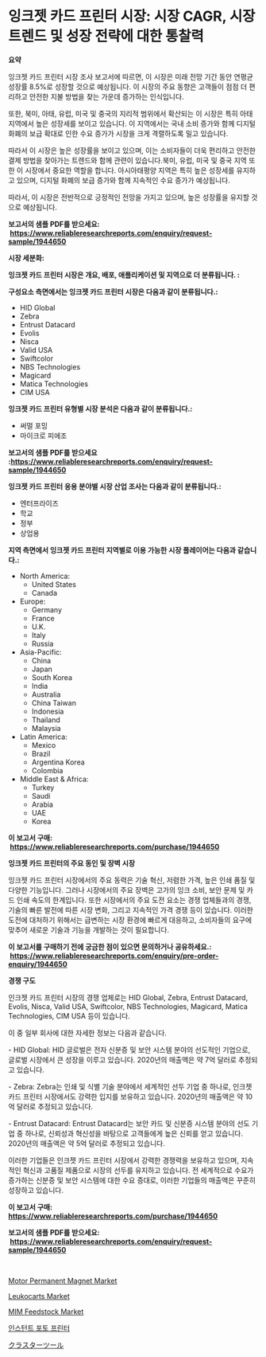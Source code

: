 <p><h1>잉크젯 카드 프린터 시장: 시장 CAGR, 시장 트렌드 및 성장 전략에 대한 통찰력</h1></p><p><strong>요약</strong></p>
<p><p>잉크젯 카드 프린터 시장 조사 보고서에 따르면, 이 시장은 미래 전망 기간 동안 연평균 성장률 8.5%로 성장할 것으로 예상됩니다. 이 시장의 주요 동향은 고객들이 점점 더 편리하고 안전한 지불 방법을 찾는 가운데 증가하는 인식입니다.</p><p>또한, 북미, 아태, 유럽, 미국 및 중국의 지리적 범위에서 확산되는 이 시장은 특히 아태 지역에서 높은 성장세를 보이고 있습니다. 이 지역에서는 국내 소비 증가와 함께 디지털 화폐의 보급 확대로 인한 수요 증가가 시장을 크게 격렬하도록 밀고 있습니다.</p><p>따라서 이 시장은 높은 성장률을 보이고 있으며, 이는 소비자들이 더욱 편리하고 안전한 결제 방법을 찾아가는 트렌드와 함께 관련이 있습니다.북미, 유럽, 미국 및 중국 지역 또한 이 시장에서 중요한 역할을 합니다. 아시아태평양 지역은 특히 높은 성장세를 유지하고 있으며, 디지털 화폐의 보급 증가와 함께 지속적인 수요 증가가 예상됩니다.</p><p>따라서, 이 시장은 전반적으로 긍정적인 전망을 가지고 있으며, 높은 성장률을 유지할 것으로 예상됩니다.</p></p>
<p><strong>보고서의 샘플 PDF를 받으세요: &nbsp;<a href="https://www.reliableresearchreports.com/enquiry/request-sample/1944650">https://www.reliableresearchreports.com/enquiry/request-sample/1944650</a></strong></p>
<p><strong>시장 세분화:</strong></p>
<p><strong> 잉크젯 카드 프린터 시장은 개요, 배포, 애플리케이션 및 지역으로 더 분류됩니다. :</strong></p>
<p><strong>구성요소 측면에서는 잉크젯 카드 프린터 시장은 다음과 같이 분류됩니다.:</strong></p>
<p><ul><li>HID Global</li><li>Zebra</li><li>Entrust Datacard</li><li>Evolis</li><li>Nisca</li><li>Valid USA</li><li>Swiftcolor</li><li>NBS Technologies</li><li>Magicard</li><li>Matica Technologies</li><li>CIM USA</li></ul></p>
<p><strong> 잉크젯 카드 프린터 유형별 시장 분석은 다음과 같이 분류됩니다.:</strong></p>
<p><ul><li>써멀 포밍</li><li>마이크로 피에조</li></ul></p>
<p><strong>보고서의 샘플 PDF를 받으세요 :<a href="https://www.reliableresearchreports.com/enquiry/request-sample/1944650">https://www.reliableresearchreports.com/enquiry/request-sample/1944650</a></strong></p>
<p><strong> 잉크젯 카드 프린터 응용 분야별 시장 산업 조사는 다음과 같이 분류됩니다.:</strong></p>
<p><ul><li>엔터프라이즈</li><li>학교</li><li>정부</li><li>상업용</li></ul></p>
<p><strong>지역 측면에서 잉크젯 카드 프린터 지역별로 이용 가능한 시장 플레이어는 다음과 같습니다.:</strong></p>
<p><ul>
    <li>
        North America:
        <ul>
            <li>United States</li>
            <li>Canada</li>
        </ul>
    </li>
    <li>
        Europe:
        <ul>
            <li>Germany</li>
            <li>France</li>
            <li>U.K.</li>
            <li>Italy</li>
            <li>Russia</li>
        </ul>
    </li>
    <li>
        Asia-Pacific:
        <ul>
            <li>China</li>
            <li>Japan</li>
            <li>South Korea</li>
            <li>India</li>
            <li>Australia</li>
            <li>China Taiwan</li>
            <li>Indonesia</li>
            <li>Thailand</li>
            <li>Malaysia</li>
        </ul>
    </li>
    <li>
        Latin America:
        <ul>
            <li>Mexico</li>
            <li>Brazil</li>
            <li>Argentina Korea</li>
            <li>Colombia</li>
        </ul>
    </li>
    <li>
        Middle East & Africa:
        <ul>
            <li>Turkey</li>
            <li>Saudi</li>
            <li>Arabia</li>
            <li>UAE</li>
            <li>Korea</li>
        </ul>
    </li>
    </ul></p>
<p><strong>이 보고서 구매: &nbsp;<a href="https://www.reliableresearchreports.com/purchase/1944650">https://www.reliableresearchreports.com/purchase/1944650</a></strong></p>
<p><strong>잉크젯 카드 프린터의 주요 동인 및 장벽 시장</strong></p>
<p><p>잉크젯 카드 프린터 시장에서의 주요 동력은 기술 혁신, 저렴한 가격, 높은 인쇄 품질 및 다양한 기능입니다. 그러나 시장에서의 주요 장벽은 고가의 잉크 소비, 보안 문제 및 카드 인쇄 속도의 한계입니다. 또한 시장에서의 주요 도전 요소는 경쟁 업체들과의 경쟁, 기술의 빠른 발전에 따른 시장 변화, 그리고 지속적인 가격 경쟁 등이 있습니다. 이러한 도전에 대처하기 위해서는 급변하는 시장 환경에 빠르게 대응하고, 소비자들의 요구에 맞추어 새로운 기술과 기능을 개발하는 것이 필요합니다.</p></p>
<p><strong>이 보고서를 구매하기 전에 궁금한 점이 있으면 문의하거나 공유하세요.: &nbsp;<a href="https://www.reliableresearchreports.com/enquiry/pre-order-enquiry/1944650">https://www.reliableresearchreports.com/enquiry/pre-order-enquiry/1944650</a></strong></p>
<p><strong>경쟁 구도</strong></p>
<p><p>인크젯 카드 프린터 시장의 경쟁 업체로는 HID Global, Zebra, Entrust Datacard, Evolis, Nisca, Valid USA, Swiftcolor, NBS Technologies, Magicard, Matica Technologies, CIM USA 등이 있습니다. </p><p>이 중 일부 회사에 대한 자세한 정보는 다음과 같습니다.</p><p>- HID Global: HID 글로벌은 전자 신분증 및 보안 시스템 분야의 선도적인 기업으로, 글로벌 시장에서 큰 성장을 이루고 있습니다. 2020년의 매출액은 약 7억 달러로 추정되고 있습니다.</p><p>- Zebra: Zebra는 인쇄 및 식별 기술 분야에서 세계적인 선두 기업 중 하나로, 인크젯 카드 프린터 시장에서도 강력한 입지를 보유하고 있습니다. 2020년의 매출액은 약 10억 달러로 추정되고 있습니다.</p><p>- Entrust Datacard: Entrust Datacard는 보안 카드 및 신분증 시스템 분야의 선도 기업 중 하나로, 신뢰성과 혁신성을 바탕으로 고객들에게 높은 신뢰를 얻고 있습니다. 2020년의 매출액은 약 5억 달러로 추정되고 있습니다.</p><p>이러한 기업들은 인크젯 카드 프린터 시장에서 강력한 경쟁력을 보유하고 있으며, 지속적인 혁신과 고품질 제품으로 시장의 선두를 유지하고 있습니다. 전 세계적으로 수요가 증가하는 신분증 및 보안 시스템에 대한 수요 증대로, 이러한 기업들의 매출액은 꾸준히 성장하고 있습니다.</p></p>
<p><strong>이 보고서 구매: &nbsp; <a href="https://www.reliableresearchreports.com/purchase/1944650">https://www.reliableresearchreports.com/purchase/1944650</a></strong></p>
<p><strong>보고서의 샘플 PDF를 받으세요: &nbsp;<a href="https://www.reliableresearchreports.com/enquiry/request-sample/1944650">https://www.reliableresearchreports.com/enquiry/request-sample/1944650</a></strong><strong></strong></p>
<p>&nbsp;</p>
<p><p><a href="https://github.com/mauripalmi/Market-Research-Report-List-2/blob/main/motor-permanent-magnet-market.md">Motor Permanent Magnet Market</a></p><p><a href="https://issuu.com/reportprime-2/docs/leukocarts-market-size-2030.pptx">Leukocarts Market</a></p><p><a href="https://github.com/gulaimolin/Market-Research-Report-List-3/blob/main/mim-feedstock-market.md">MIM Feedstock Market</a></p><p><a href="https://github.com/vs019sa3m8x/Market-Research-Report-List-1/blob/main/6853687193857.md">인스턴트 포토 프린터</a></p><p><a href="https://medium.com/@estasprer20231/%E3%82%AF%E3%83%A9%E3%82%B9%E3%82%BF%E3%83%BC%E3%83%84%E3%83%BC%E3%83%AB%E5%B8%82%E5%A0%B4-%E3%82%BF%E3%82%A4%E3%83%97-%E3%82%A2%E3%83%97%E3%83%AA%E3%82%B1%E3%83%BC%E3%82%B7%E3%83%A7%E3%83%B3-%E3%81%8A%E3%82%88%E3%81%B3%E5%9C%B0%E7%90%86%E3%81%AB%E3%82%88%E3%82%8B%E5%8C%85%E6%8B%AC%E7%9A%84%E8%A9%95%E4%BE%A1-d2e556b2587e">クラスターツール</a></p></p>
